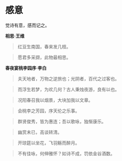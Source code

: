 # 感意

觉诗有意，感而记之。

**相思·王维**

> 红豆生南国，春来发几枝。

> 愿君多采撷，此物最相思。


**春夜宴桃李园序·李白**

> 夫天地者，万物之逆旅也；光阴者，百代之过客也。

> 而浮生若梦，为欢几何？古人秉烛夜游，良有以也。

> 况阳春召我以烟景，大块加我以文章。

> 会桃李之芳园，序天伦之乐事。

> 群贤俊秀，皆为惠连；吾以歌咏，独惭康乐。

> 幽赏未已，高谈转清。

> 开琼筵以坐花，飞羽觞而醉月。

> 不有佳咏，何伸雅怀？如诗不成，罚依金谷酒数。
